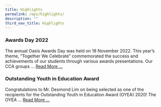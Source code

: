 ```yaml
---
title: Highlights
permalink: /ops/highlights/
description: ""
third_nav_title: Highlights
---
```

### Awards Day 2022

The annual Oasis Awards Day was held on 18 November 2022. This year’s theme, “Together We Celebrate” commemorated the success and achievements of our students through various awards presentations. Our CCA groups ... [Read More ...](https://staging.d6400o65xh90r.amplifyapp.com/ops/highlights/awards-day-2022)

### Outstanding Youth in Education Award

Congratulations to Mr. Desmond Lim on being selected as one of the recipients for the Outstanding Youth in Education Award (OYEA) 2020! The OYEA ... [Read More ...](https://staging.d6400o65xh90r.amplifyapp.com/ops/highlights/outstanding-youth-in-education-award)